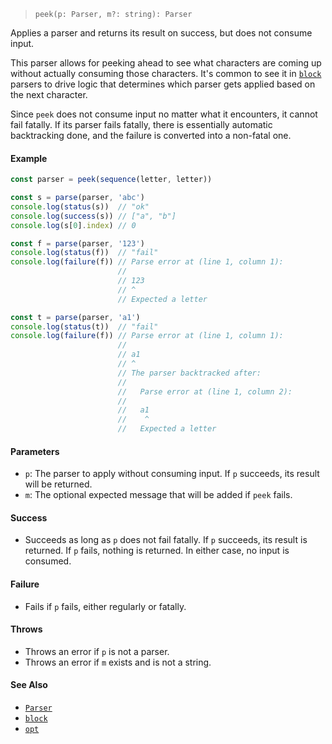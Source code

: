 <!--
 Copyright (c) 2020 Thomas J. Otterson
 
 This software is released under the MIT License.
 https://opensource.org/licenses/MIT
-->

> `peek(p: Parser, m?: string): Parser`

Applies a parser and returns its result on success, but does not consume input.

This parser allows for peeking ahead to see what characters are coming up without actually consuming those characters. It's common to see it in [`block`](block.md) parsers to drive logic that determines which parser gets applied based on the next character.

Since `peek` does not consume input no matter what it encounters, it cannot fail fatally. If its parser fails fatally, there is essentially automatic backtracking done, and the failure is converted into a non-fatal one.

#### Example

```javascript
const parser = peek(sequence(letter, letter))

const s = parse(parser, 'abc')
console.log(status(s))  // "ok"
console.log(success(s)) // ["a", "b"]
console.log(s[0].index) // 0

const f = parse(parser, '123')
console.log(status(f))  // "fail"
console.log(failure(f)) // Parse error at (line 1, column 1):
                        //
                        // 123
                        // ^
                        // Expected a letter

const t = parse(parser, 'a1')
console.log(status(t))  // "fail"
console.log(failure(f)) // Parse error at (line 1, column 1):
                        //
                        // a1
                        // ^
                        // The parser backtracked after:
                        //
                        //   Parse error at (line 1, column 2):
                        //
                        //   a1
                        //    ^
                        //   Expected a letter
```

#### Parameters

* `p`: The parser to apply without consuming input. If `p` succeeds, its result will be returned.
* `m`: The optional expected message that will be added if `peek` fails.

#### Success

* Succeeds as long as `p` does not fail fatally. If `p` succeeds, its result is returned. If `p` fails, nothing is returned. In either case, no input is consumed.

#### Failure

* Fails if `p` fails, either regularly or fatally.

#### Throws

* Throws an error if `p` is not a parser.
* Throws an error if `m` exists and is not a string.

#### See Also

* [`Parser`](../types/parser.md)
* [`block`](block.md)
* [`opt`](opt.md)
